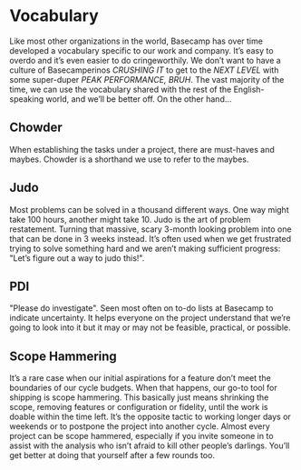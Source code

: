 # Vocabulary

Like most other organizations in the world, Basecamp has over time developed a vocabulary specific to our work and company. It’s easy to overdo and it’s even easier to do cringeworthily. We don’t want to have a culture of Basecamperinos _CRUSHING IT_ to get to the _NEXT LEVEL_ with some super-duper _PEAK PERFORMANCE, BRUH_. The vast majority of the time, we can use the vocabulary shared with the rest of the English-speaking world, and we’ll be better off. On the other hand...

## Chowder

When establishing the tasks under a project, there are must-haves and maybes. Chowder is a shorthand we use to refer to the maybes.

## Judo

Most problems can be solved in a thousand different ways. One way might take 100 hours, another might take 10. Judo is the art of problem restatement. Turning that massive, scary 3-month looking problem into one that can be done in 3 weeks instead. It’s often used when we get frustrated trying to solve something hard and we aren’t making sufficient progress: "Let’s figure out a way to judo this!".

## PDI

"Please do investigate". Seen most often on to-do lists at Basecamp to indicate uncertainty. It helps everyone on the project understand that we’re going to look into it but it may or may not be feasible, practical, or possible.  

## Scope Hammering

It’s a rare case when our initial aspirations for a feature don’t meet the boundaries of our cycle budgets. When that happens, our go-to tool for shipping is scope hammering. This basically just means shrinking the scope, removing features or configuration or fidelity, until the work is doable within the time left. It’s the opposite tactic to working longer days or weekends or to postpone the project into another cycle. Almost every project can be scope hammered, especially if you invite someone in to assist with the analysis who isn’t afraid to kill other people’s darlings. You’ll get better at doing that yourself after a few rounds too.
